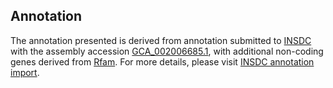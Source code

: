 

Annotation
----------

The annotation presented is derived from annotation submitted to
[INSDC](http://www.insdc.org) with the assembly accession
[GCA\_002006685.1](http://www.ebi.ac.uk/ena/data/view/GCA_002006685.1),
with additional non-coding genes derived from
[Rfam](http://rfam.xfam.org/). For more details, please visit [INSDC
annotation
import](http://ensemblgenomes.org/info/data/insdc_annotation).
